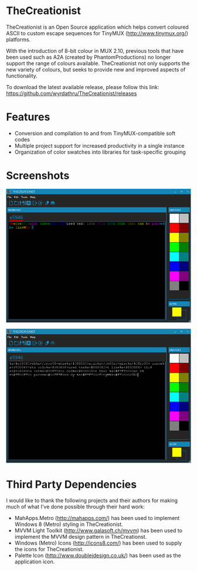 TheCreationist
==========================

TheCreationist is an Open Source application which helps convert coloured ASCII to custom escape sequences for TinyMUX (http://www.tinymux.org/) platforms.

With the introduction of 8-bit colour in MUX 2.10, previous tools that have been used such as A2A (created by PhantomProductions) no longer support the range of colours available. TheCreationist not only supports the new variety of colours, but seeks to provide new and improved aspects of functionality.

To download the latest available release, please follow this link: https://github.com/wyrdathru/TheCreationist/releases

Features
========

- Conversion and compilation to and from TinyMUX-compatible soft codes
- Multiple project support for increased productivity in a single instance
- Organization of color swatches into libraries for task-specific grouping

Screenshots
===========

![Image1](/docs/screenshots/Image1.png?raw=true "Application overview")

![Image2](/docs/screenshots/Image2.png?raw=true "After conversion")

Third Party Dependencies
===================

I would like to thank the following projects and their authors for making much of what I've done possible through their hard work:

- MahApps.Metro (http://mahapps.com/) has been used to implement Windows 8 (Metro) styling in TheCreationist.
- MVVM Light Toolkit (http://www.galasoft.ch/mvvm) has been used to implement the MVVM design pattern in TheCreationst.
- Windows (Metro) Icons (http://icons8.com/) has been used to supply the icons for TheCreationist.
- Palette Icon (http://www.doublejdesign.co.uk/) has been used as the application icon.

